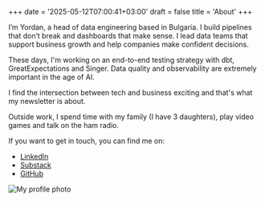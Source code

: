+++
date = '2025-05-12T07:00:41+03:00'
draft = false
title = 'About'
+++

I’m Yordan, a head of data engineering based in Bulgaria. I build pipelines that don’t break and dashboards that make sense.
I lead data teams that support business growth and help companies make confident decisions.

These days, I'm working on an end-to-end testing strategy with dbt, GreatExpectations and Singer. Data quality and observability are extremely important in the age of AI.

I find the intersection between tech and business exciting and that's what my newsletter is about.

Outside work, I spend time with my family (I have 3 daughters), play video games and talk on the ham radio.

If you want to get in touch, you can find me on:

- [LinkedIn](https://www.linkedin.com/in/ivanovyordan/)
- [Substack](https://substack.com/@ivanovyordan)
- [GitHub](https://github.com/ivanovyordan/)

![My profile photo](/images/me.jpg)
